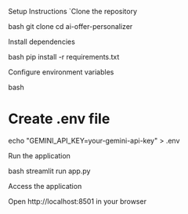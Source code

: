 Setup Instructions
`Clone the repository

bash
git clone <repository-url>
cd ai-offer-personalizer

Install dependencies

bash
pip install -r requirements.txt


Configure environment variables

bash
# Create .env file
echo "GEMINI_API_KEY=your-gemini-api-key" > .env

Run the application

bash
streamlit run app.py

Access the application

Open http://localhost:8501 in your browser

